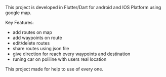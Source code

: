 This project is developed in Flutter/Dart for android and IOS Platform using google map.

Key Features:

- add routes on map
- add waypoints on route
- edit/delete routes
- share routes using json file
- give direction for reach every waypoints and destination
- runing car on poliline with users real location

This project made for help to use of every one.
